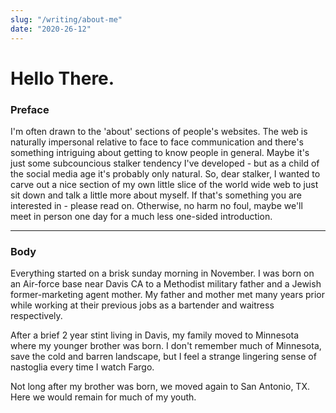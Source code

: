 ```yaml
---
slug: "/writing/about-me"
date: "2020-26-12"
---
```


# Hello There.

### Preface

<p class="preface">
I'm often drawn to the 'about' sections of people's websites. The web is naturally impersonal relative to face to face communication and there's something intriguing about getting to know people in general. Maybe it's just some subcouncious stalker tendency I've developed - but as a child of the social media age it's probably only natural. So, dear stalker, I wanted to carve out a nice section of my own little slice of the world wide web to just sit down and talk a little more about myself. If that's something you are interested in - please read on. Otherwise, no harm no foul, maybe we'll meet in person one day for a much less one-sided introduction.
</p>

---

### Body

<p class="body">
Everything started on a brisk sunday morning in November. I was born on an Air-force base near Davis CA to a Methodist military father and a Jewish former-marketing agent mother. My father and mother met many years prior while working at their previous jobs as a bartender and waitress respectively.

After a brief 2 year stint living in Davis, my family moved to Minnesota where my younger brother was born. I don't remember much of Minnesota, save the cold and barren landscape, but I feel a strange lingering sense of nastoglia every time I watch Fargo.

Not long after my brother was born, we moved again to San Antonio, TX. Here we would remain for much of my youth.

</p>
